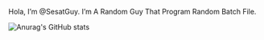 Hola, I’m @SesatGuy. I’m A Random Guy That Program Random Batch File.



![Anurag's GitHub stats](https://github-readme-stats.vercel.app/api?username=SesatGuy&show_icons=true&theme=radical)

<!---
SesatGuy/SesatGuy is a ✨ special ✨ repository because its `README.md` (this file) appears on your GitHub profile.
You can click the Preview link to take a look at your changes.
--->

